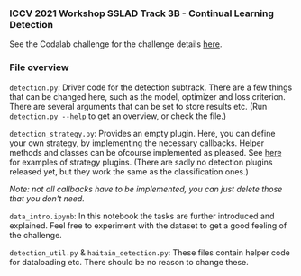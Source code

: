 ### ICCV 2021 Workshop SSLAD Track 3B - Continual Learning Detection

See the Codalab challenge for the challenge details
[here](https://competitions.codalab.org/competitions/33993).

### File overview

`detection.py`: Driver code for the detection subtrack. 
There are a few things that can be changed here, such as the
model, optimizer and loss criterion. There are several arguments that can be set to store 
results etc. (Run `detection.py --help` to get an overview, or check the file.)

`detection_strategy.py`: Provides an empty plugin. Here, you can define
your own strategy, by implementing the necessary callbacks. Helper
methods and classes can be ofcourse implemented as pleased. See
[here](https://github.com/VerwimpEli/avalanche/tree/master/avalanche/training/plugins)
for examples of strategy plugins. (There are sadly no detection plugins released yet, but
they work the same as the classification ones.)

*Note: not all callbacks
have to be implemented, you can just delete those that you don't need.*

`data_intro.ipynb`: In this notebook the tasks are further introduced and explained.
Feel free to experiment with the dataset to get a good feeling of the challenge.

`detection_util.py` & `haitain_detection.py`: These files contain helper code for 
dataloading etc. There should be no reason to change these.
